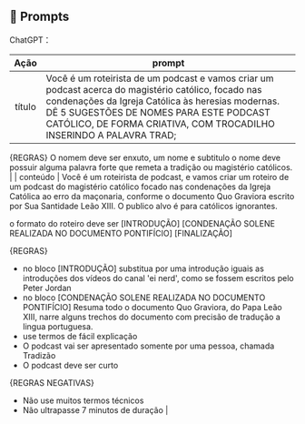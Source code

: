 ## 🧠 Prompts


ChatGPT：

|   Ação   | prompt                                                                                                                                                                                                                                                                         |
| :------: | ------------------------------------------------------------------------------------------------------------------------------------------------------------------------------------------------------------------------------------------------------------------------------ |
|  título  | Você é um roteirista de um podcast e vamos criar um podcast acerca do magistério católico, focado nas condenações da Igreja Católica às heresias modernas. DÊ 5 SUGESTÕES DE NOMES PARA ESTE PODCAST CATÓLICO, DE FORMA CRIATIVA, COM TROCADILHO INSERINDO A PALAVRA TRAD;

{REGRAS}
O nomem deve ser enxuto, um nome e subtitulo
o nome deve possuir alguma palavra forte que remeta a tradição ou magistério católicos.                                                   |
| conteúdo | Você é um roteirista de podcast, e vamos criar um  roteiro de um podcast do magistério católico focado nas condenações da Igreja Católica ao erro da maçonaria, conforme o documento Quo Graviora escrito por Sua Santidade Leão XIII. O publico alvo é para católicos ignorantes.

o formato do roteiro deve ser
[INTRODUÇÃO]
[CONDENAÇÃO SOLENE REALIZADA NO DOCUMENTO PONTIFÍCIO]
[FINALIZAÇÃO]

{REGRAS}

- no bloco [INTRODUÇÃO] substitua por uma introdução iguais as introduções dos vídeos do canal 'ei nerd', como se fossem escritos pelo Peter Jordan
- no bloco [CONDENAÇÃO SOLENE REALIZADA NO DOCUMENTO PONTIFÍCIO] Resuma todo o documento Quo Graviora, do Papa Leão XIII, narre alguns trechos do documento com precisão de tradução a lingua portuguesa.
- use termos de fácil explicação
- O podcast vai ser apresentado somente por uma pessoa, chamada Tradizão
- O podcast deve ser curto

{REGRAS NEGATIVAS}

- Não use muitos termos técnicos
- Não ultrapasse 7 minutos de duração |

